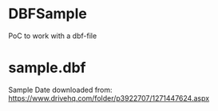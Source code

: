 # DBFSample
PoC to work with a dbf-file

# sample.dbf
Sample Date downloaded from: https://www.drivehq.com/folder/p3922707/1271447624.aspx